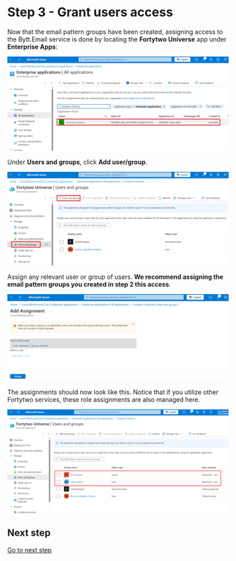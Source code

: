 # Step 3 - Grant users access

Now that the email pattern groups have been created, assigning access to the Bytt.Email service is done by locating the **Fortytwo Universe** app under **Enterprise Apps**:

![](media/20250918122839.png)

Under **Users and groups**, click **Add user/group**.

![](media/20250918122924.png)

Assign any relevant user or group of users. **We recommend assigning the email pattern groups you created in step 2 this access**.

![](media/20250918123012.png)

The assignments should now look like this. Notice that if you utilize other Fortytwo services, these role assignments are also managed here.

![](media/20250918123036.png)

## Next step

[Go to next step](config-step4.md)